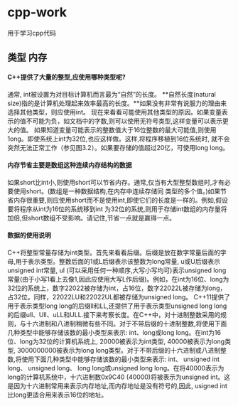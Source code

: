 # cpp-work
用于学习cpp代码
## 类型 内存
#### C++提供了大量的整型,应使用哪种类型呢?
通常, int被设置为对目标计算机而言最为“自然”的长度。
**自然长度(natural size)指的是计算机处理起来效率最高的长度。**如果没有非常有说服力的理由来选择其他类型，则应使用int。
现在来看看可能使用其他类型的原因。如果变量表示的值不可能为负，如文档中的字数,则可以使用无符号类型,这样变量可以表示更大的值。
如果知道变量可能表示的整数值大于16位整数的最大可能值,则使用1ong。即使系统上int为32位,也应这样做。这样,将程序移植到16位系统时,
就不会突然无法正常工作（参见图3.2）。如果要存储的值超过20亿，可使用long long。

#### 内存节省主要是数组这种连续内存结构的数据
如果short比int小,则使用short可以节省内存。通常,仅当有大型整型数组时,才有必要使用short。(数组是一种数据结构,在内存中连续存储同
类型的多个值。)如果节省内存很重要,则应使用short而不是使用int,即使它们的长度是一样的。例如,假设要将程序从int为16位的系统移到int
为32位的系统,则用于存储int数组的内存量将加倍,但short数组不受影响。请记住,节省一点就是赢得一点。


#### 数据的使用说明
C++将整型常量存储为int类型。首先来看看后缀。后缀是放在数字常量后面的字母,用于表示类型。整数后面的1或L后缀表示该整数为long常量, u或U后缀表示unsigned int常量, ul (可以采用任何一种顺序,大写小写均可)表示unsigned long常量(由于小写1看上去像1,因此应使用大写L作后缀)。例如，在int为16位、long为32位的系统上，数字22022被存储为int，占16位，数字22022L被存储为long，占32位。同样，22022LU和22022UL都被存储为unsigned long。 C++11提供了用于表示类型long long的后缀ll和LL,还提供了用于表示类型unsigned long long的后缀ull、Ull、uLL和ULL.接下来考察长度。在C++中，对十进制整数采用的规则，与十六进制和八进制稍微有些不同。对于不带后缀的十进制整数,将使用下面几种类型中能够存储该数的最小类型来表示: int、long或long long。在int为16位、long为32位的计算机系统上, 20000被表示为int类型, 40000被表示为long类型, 3000000000被表示为long long类型。对于不带后缀的十六进制或八进制整数,将使用下面几种类型中能够存储该数的最小类型来表示: int、 unsigned int long、 unsigned long、 long long或unsigned long long。在将40000表示为long的计算机系统中，十六进制数0x9C40 (40000)将被表示为unsigned int。这是因为十六进制常用来表示内存地址,而内存地址是没有符号的,因此, usigned int比long更适合用来表示16位的地址。